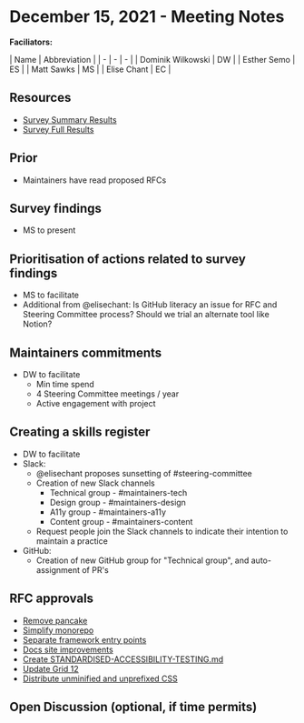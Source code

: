 # December 15, 2021 - Meeting Notes

**Faciliators:**

| Name | Abbreviation |
| - | - | - |
| Dominik Wilkowski | DW |
| Esther Semo | ES |
| Matt Sawks | MS |
| Elise Chant | EC |

## Resources

- [Survey Summary Results](assets/survey-results.pdf)
- [Survey Full Results](assets/survey-results-full.csv)

## Prior

* Maintainers have read proposed RFCs

## Survey findings

* MS to present

## Prioritisation of actions related to survey findings

* MS to facilitate
* Additional from @elisechant: Is GitHub literacy an issue for RFC and Steering Committee process? Should we trial an alternate tool like Notion?

## Maintainers commitments

* DW to facilitate 
  * Min time spend
  * 4 Steering Committee meetings / year
  * Active engagement with project

## Creating a skills register

* DW to facilitate 
* Slack: 
  * @elisechant proposes sunsetting of #steering-committee
  * Creation of new Slack channels
    * Technical group - #maintainers-tech
    * Design group - #maintainers-design
    * A11y group - #maintainers-a11y
    * Content group - #maintainers-content
  * Request people join the Slack channels to indicate their intention to maintain a practice
* GitHub:
  * Creation of new GitHub group for "Technical group", and auto-assignment of PR's

## RFC approvals

* [Remove pancake](https://github.com/designsystemau/RFCs/pull/1)
* [Simplify monorepo](https://github.com/designsystemau/RFCs/pull/2)
* [Separate framework entry points](https://github.com/designsystemau/RFCs/pull/3)
* [Docs site improvements](https://github.com/designsystemau/RFCs/pull/4)
* [Create STANDARDISED-ACCESSIBILITY-TESTING.md](https://github.com/designsystemau/RFCs/pull/6)
* [Update Grid 12](https://github.com/designsystemau/RFCs/pull/11)
* [Distribute unminified and unprefixed CSS](https://github.com/designsystemau/RFCs/pull/16)

## Open Discussion (optional, if time permits)
